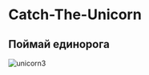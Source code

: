 # Catch-The-Unicorn

## Поймай единорога

![unicorn3](https://user-images.githubusercontent.com/56477695/139956836-e9234f95-b320-4fbb-9505-b8ce46ec66f9.jpg)
